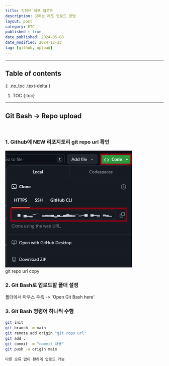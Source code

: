 ```yaml
---
title: 깃허브 레포 업로드
description: 깃허브 레포 업로드 방법
layout: post
category: ETC
published : true
date_published: 2024-05-08
date_modified: 2024-12-23
tag: [github, upload]
---
```

---
## Table of contents
{: .no_toc .text-delta }

1. TOC
{:toc}
---

<!-- 글의 제목은 ##
    나머지 큰 제목은 ###
    이후 나머지는 4개이상 -->

## Git Bash -> Repo upload
<br>

### 1. Github에 NEW 리포지토리 git repo url 확인
![docs](/assets/img/git-3.1.png)<br>
git repo url copy
<br>

### 2. Git Bash로 업로드할 폴더 설정
폴더에서 마우스 우측 -> 'Open Git Bash here'
<br>

### 3. Git Bash 명령어 하나씩 수행
```bash
git init
git branch -m main
git remote add origin "git ropo url"
git add .
git commit -m "commit 내용"
git push -u origin main
```

`다른 오류 없이 편하게 업로드 가능`